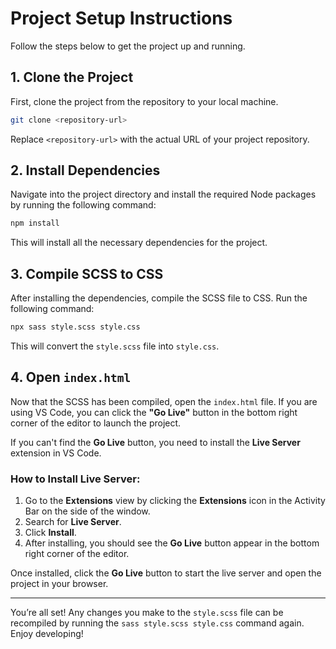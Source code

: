 
# Project Setup Instructions

Follow the steps below to get the project up and running.

## 1. Clone the Project

First, clone the project from the repository to your local machine.

```bash
git clone <repository-url>
```
Replace `<repository-url>` with the actual URL of your project repository.

## 2. Install Dependencies

Navigate into the project directory and install the required Node packages by running the following command:

```bash
npm install
```

This will install all the necessary dependencies for the project.

## 3. Compile SCSS to CSS

After installing the dependencies, compile the SCSS file to CSS. Run the following command:

```bash
npx sass style.scss style.css
```

This will convert the `style.scss` file into `style.css`.

## 4. Open `index.html`

Now that the SCSS has been compiled, open the `index.html` file. If you are using VS Code, you can click the **"Go Live"** button in the bottom right corner of the editor to launch the project.

If you can't find the **Go Live** button, you need to install the **Live Server** extension in VS Code.

### How to Install Live Server:

1. Go to the **Extensions** view by clicking the **Extensions** icon in the Activity Bar on the side of the window.
2. Search for **Live Server**.
3. Click **Install**.
4. After installing, you should see the **Go Live** button appear in the bottom right corner of the editor.

Once installed, click the **Go Live** button to start the live server and open the project in your browser.

---

You’re all set! Any changes you make to the `style.scss` file can be recompiled by running the `sass style.scss style.css` command again. Enjoy developing!
